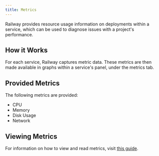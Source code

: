 ```yaml
---
title: Metrics
---
```


Railway provides resource usage information on deployments within a service, which can be used to diagnose issues with a project's performance.

## How it Works

For each service, Railway captures metric data. These metrics are then made available in graphs within a service's panel, under the metrics tab.

## Provided Metrics

The following metrics are provided:

- CPU
- Memory
- Disk Usage
- Network

## Viewing Metrics

For information on how to view and read metrics, visit [this guide](/guides/metrics).
